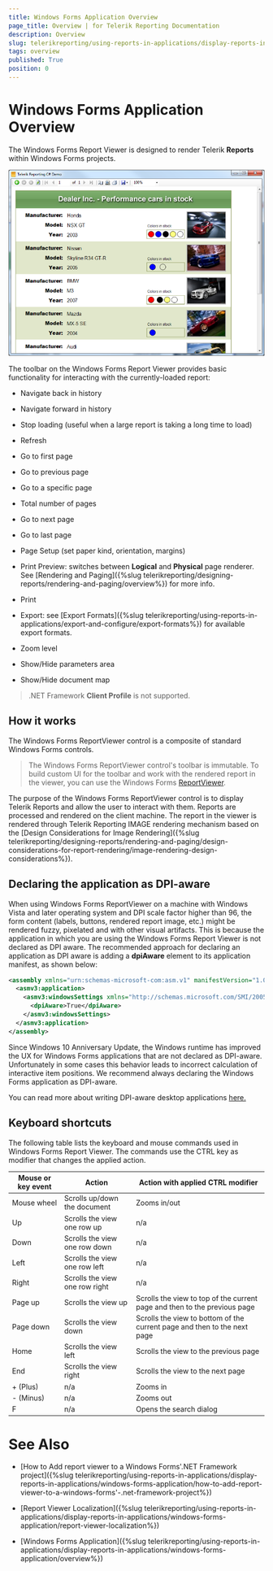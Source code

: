 ```yaml
---
title: Windows Forms Application Overview
page_title: Overview | for Telerik Reporting Documentation
description: Overview
slug: telerikreporting/using-reports-in-applications/display-reports-in-applications/windows-forms-application/overview
tags: overview
published: True
position: 0
---
```


# Windows Forms Application Overview



The Windows Forms Report Viewer is designed to render Telerik __Reports__ within Windows Forms projects.         

  ![](images/WinFormsViewer.png)

The toolbar on the Windows Forms Report Viewer provides basic functionality for interacting with the currently-loaded report:

* Navigate back in history

* Navigate forward in history

* Stop loading (useful when a large report is taking a long time to load)             

* Refresh

* Go to first page

* Go to previous page

* Go to a specific page

* Total number of pages

* Go to next page

* Go to last page

* Page Setup (set paper kind, orientation, margins)

* Print Preview: switches between __Logical__ and __Physical__ page renderer. See [Rendering and Paging]({%slug telerikreporting/designing-reports/rendering-and-paging/overview%}) for more info.             

* Print

* Export: see [Export Formats]({%slug telerikreporting/using-reports-in-applications/export-and-configure/export-formats%}) for available export formats.             

* Zoom level

* Show/Hide parameters area

* Show/Hide document map

>.NET Framework  __Client Profile__ is not supported.           

## How it works

The Windows Forms ReportViewer control is a composite of standard Windows Forms controls.         

> The Windows Forms ReportViewer control's toolbar is immutable. To build custom UI for the toolbar and work with the rendered report in the viewer,             you can use the Windows Forms  [ReportViewer](/reporting/api/Telerik.ReportViewer.WinForms.ReportViewer).           

The purpose of the Windows Forms ReportViewer control is to display Telerik Reports and allow the user to interact with them.           Reports are processed and rendered on the client machine. The report in the viewer is rendered through Telerik Reporting IMAGE rendering mechanism based on the           [Design Considerations for Image Rendering]({%slug telerikreporting/designing-reports/rendering-and-paging/design-considerations-for-report-rendering/image-rendering-design-considerations%}).         

## Declaring the application as DPI-aware

When using Windows Forms ReportViewer on a machine with Windows Vista and later operating system and DPI scale factor higher than 96, the form content           (labels, buttons, rendered report image, etc.) might be rendered fuzzy, pixelated and with other visual artifacts.           This is because the application in which you are using the Windows Forms Report Viewer is not declared as DPI aware. The recommended approach for declaring an application           as DPI aware is adding a __dpiAware__ element to its application manifest, as shown below:         

    
````xml
<assembly xmlns="urn:schemas-microsoft-com:asm.v1" manifestVersion="1.0" xmlns:asmv3="urn:schemas-microsoft-com:asm.v3" >
  <asmv3:application>
    <asmv3:windowsSettings xmlns="http://schemas.microsoft.com/SMI/2005/WindowsSettings">
      <dpiAware>True</dpiAware>
    </asmv3:windowsSettings>
  </asmv3:application>
</assembly>
````

Since Windows 10 Anniversary Update, the Windows runtime has improved the UX for Windows Forms applications that are not declared as DPI-aware. Unfortunately in some cases this behavior leads to incorrect calculation of interactive item positions. We recommend always declaring the Windows Forms application as DPI-aware.         

You can read more about writing DPI-aware desktop applications            [            here.          ](            https://msdn.microsoft.com/en-us/library/windows/desktop/dn469266(v=vs.85).aspx          ) 

## Keyboard shortcuts

The following table lists the keyboard and mouse commands used in Windows Forms Report Viewer. The commands use the CTRL key as modifier that changes the applied action.         

| Mouse or key event | Action | Action with applied CTRL modifier |
| ------ | ------ | ------ |
|Mouse wheel|Scrolls up/down the document|Zooms in/out|
|Up|Scrolls the view one row up|n/a|
|Down|Scrolls the view one row down|n/a|
|Left|Scrolls the view one row left|n/a|
|Right|Scrolls the view one row right|n/a|
|Page up|Scrolls the view up|Scrolls the view to top of the current page and then to the previous page|
|Page down|Scrolls the view down|Scrolls the view to bottom of the current page and then to the next page|
|Home|Scrolls the view left|Scrolls the view to the previous page|
|End|Scrolls the view right|Scrolls the view to the next page|
|+ (Plus)|n/a|Zooms in|
|- (Minus)|n/a|Zooms out|
|F|n/a|Opens the search dialog|

# See Also

 

* [How to Add report viewer to a Windows Forms'.NET Framework project]({%slug telerikreporting/using-reports-in-applications/display-reports-in-applications/windows-forms-application/how-to-add-report-viewer-to-a-windows-forms'-.net-framework-project%})

 

* [Report Viewer Localization]({%slug telerikreporting/using-reports-in-applications/display-reports-in-applications/windows-forms-application/report-viewer-localization%})

 

* [Windows Forms Application]({%slug telerikreporting/using-reports-in-applications/display-reports-in-applications/windows-forms-application/overview%})

